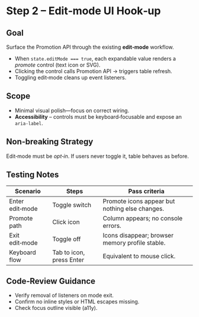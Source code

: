 # Step 2 – Edit‑mode UI Hook‑up

## Goal  
Surface the Promotion API through the existing **edit‑mode** workflow.

* When `state.editMode === true`, each expandable value renders a *promote* control (text icon or SVG).  
* Clicking the control calls Promotion API → triggers table refresh.  
* Toggling edit‑mode cleans up event listeners.

## Scope  
* Minimal visual polish—focus on correct wiring.  
* **Accessibility** – controls must be keyboard‑focusable and expose an `aria-label`.

## Non‑breaking Strategy  
Edit‑mode must be *opt‑in*. If users never toggle it, table behaves as before.

## Testing Notes  

| Scenario | Steps | Pass criteria |
|----------|-------|---------------|
| Enter edit‑mode | Toggle switch | Promote icons appear but nothing else changes. |
| Promote path | Click icon | Column appears; no console errors. |
| Exit edit‑mode | Toggle off | Icons disappear; browser memory profile stable. |
| Keyboard flow | Tab to icon, press Enter | Equivalent to mouse click. |

## Code‑Review Guidance  

* Verify removal of listeners on mode exit.  
* Confirm no inline styles or HTML escapes missing.  
* Check focus outline visible (a11y).
